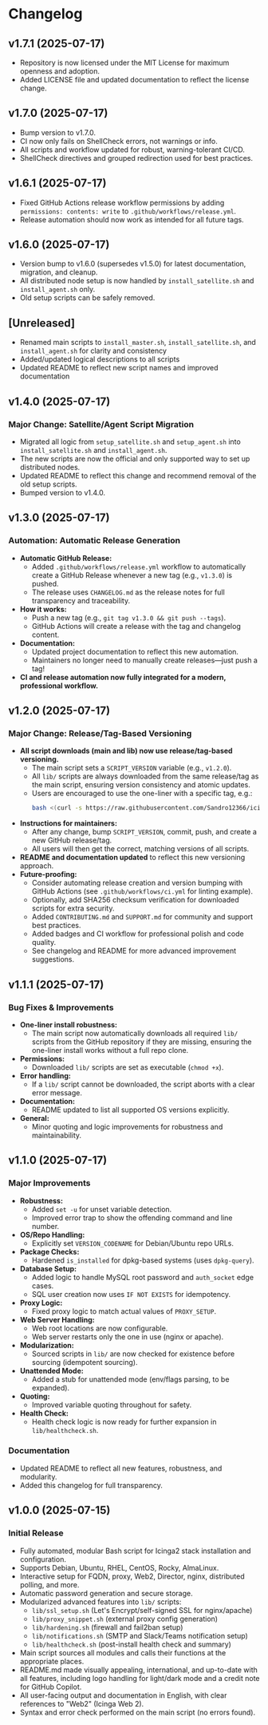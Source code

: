 # Changelog

## v1.7.1 (2025-07-17)
- Repository is now licensed under the MIT License for maximum openness and adoption.
- Added LICENSE file and updated documentation to reflect the license change.

## v1.7.0 (2025-07-17)
- Bump version to v1.7.0.
- CI now only fails on ShellCheck errors, not warnings or info.
- All scripts and workflow updated for robust, warning-tolerant CI/CD.
- ShellCheck directives and grouped redirection used for best practices.

## v1.6.1 (2025-07-17)
- Fixed GitHub Actions release workflow permissions by adding `permissions: contents: write` to `.github/workflows/release.yml`.
- Release automation should now work as intended for all future tags.

## v1.6.0 (2025-07-17)
- Version bump to v1.6.0 (supersedes v1.5.0) for latest documentation, migration, and cleanup.
- All distributed node setup is now handled by `install_satellite.sh` and `install_agent.sh` only.
- Old setup scripts can be safely removed.

## [Unreleased]
- Renamed main scripts to `install_master.sh`, `install_satellite.sh`, and `install_agent.sh` for clarity and consistency
- Added/updated logical descriptions to all scripts
- Updated README to reflect new script names and improved documentation

## v1.4.0 (2025-07-17)
### Major Change: Satellite/Agent Script Migration
- Migrated all logic from `setup_satellite.sh` and `setup_agent.sh` into `install_satellite.sh` and `install_agent.sh`.
- The new scripts are now the official and only supported way to set up distributed nodes.
- Updated README to reflect this change and recommend removal of the old setup scripts.
- Bumped version to v1.4.0.

## v1.3.0 (2025-07-17)
### Automation: Automatic Release Generation
- **Automatic GitHub Release:**
  - Added `.github/workflows/release.yml` workflow to automatically create a GitHub Release whenever a new tag (e.g., `v1.3.0`) is pushed.
  - The release uses `CHANGELOG.md` as the release notes for full transparency and traceability.
- **How it works:**
  - Push a new tag (e.g., `git tag v1.3.0 && git push --tags`).
  - GitHub Actions will create a release with the tag and changelog content.
- **Documentation:**
  - Updated project documentation to reflect this new automation.
  - Maintainers no longer need to manually create releases—just push a tag!
- **CI and release automation now fully integrated for a modern, professional workflow.**

## v1.2.0 (2025-07-17)
### Major Change: Release/Tag-Based Versioning
- **All script downloads (main and lib) now use release/tag-based versioning.**
  - The main script sets a `SCRIPT_VERSION` variable (e.g., `v1.2.0`).
  - All `lib/` scripts are always downloaded from the same release/tag as the main script, ensuring version consistency and atomic updates.
  - Users are encouraged to use the one-liner with a specific tag, e.g.:
    ```sh
    bash <(curl -s https://raw.githubusercontent.com/Sandro12366/icinga-install-script/v1.2.0/install_icinga2.sh)
    ```
- **Instructions for maintainers:**
  - After any change, bump `SCRIPT_VERSION`, commit, push, and create a new GitHub release/tag.
  - All users will then get the correct, matching versions of all scripts.
- **README and documentation updated** to reflect this new versioning approach.
- **Future-proofing:**
  - Consider automating release creation and version bumping with GitHub Actions (see `.github/workflows/ci.yml` for linting example).
  - Optionally, add SHA256 checksum verification for downloaded scripts for extra security.
  - Added `CONTRIBUTING.md` and `SUPPORT.md` for community and support best practices.
  - Added badges and CI workflow for professional polish and code quality.
  - See changelog and README for more advanced improvement suggestions.

## v1.1.1 (2025-07-17)
### Bug Fixes & Improvements
- **One-liner install robustness:**
  - The main script now automatically downloads all required `lib/` scripts from the GitHub repository if they are missing, ensuring the one-liner install works without a full repo clone.
- **Permissions:**
  - Downloaded `lib/` scripts are set as executable (`chmod +x`).
- **Error handling:**
  - If a `lib/` script cannot be downloaded, the script aborts with a clear error message.
- **Documentation:**
  - README updated to list all supported OS versions explicitly.
- **General:**
  - Minor quoting and logic improvements for robustness and maintainability.

## v1.1.0 (2025-07-17)
### Major Improvements
- **Robustness:**
  - Added `set -u` for unset variable detection.
  - Improved error trap to show the offending command and line number.
- **OS/Repo Handling:**
  - Explicitly set `VERSION_CODENAME` for Debian/Ubuntu repo URLs.
- **Package Checks:**
  - Hardened `is_installed` for dpkg-based systems (uses `dpkg-query`).
- **Database Setup:**
  - Added logic to handle MySQL root password and `auth_socket` edge cases.
  - SQL user creation now uses `IF NOT EXISTS` for idempotency.
- **Proxy Logic:**
  - Fixed proxy logic to match actual values of `PROXY_SETUP`.
- **Web Server Handling:**
  - Web root locations are now configurable.
  - Web server restarts only the one in use (nginx or apache).
- **Modularization:**
  - Sourced scripts in `lib/` are now checked for existence before sourcing (idempotent sourcing).
- **Unattended Mode:**
  - Added a stub for unattended mode (env/flags parsing, to be expanded).
- **Quoting:**
  - Improved variable quoting throughout for safety.
- **Health Check:**
  - Health check logic is now ready for further expansion in `lib/healthcheck.sh`.

### Documentation
- Updated README to reflect all new features, robustness, and modularity.
- Added this changelog for full transparency.

## v1.0.0 (2025-07-15)
### Initial Release
- Fully automated, modular Bash script for Icinga2 stack installation and configuration.
- Supports Debian, Ubuntu, RHEL, CentOS, Rocky, AlmaLinux.
- Interactive setup for FQDN, proxy, Web2, Director, nginx, distributed polling, and more.
- Automatic password generation and secure storage.
- Modularized advanced features into `lib/` scripts:
  - `lib/ssl_setup.sh` (Let's Encrypt/self-signed SSL for nginx/apache)
  - `lib/proxy_snippet.sh` (external proxy config generation)
  - `lib/hardening.sh` (firewall and fail2ban setup)
  - `lib/notifications.sh` (SMTP and Slack/Teams notification setup)
  - `lib/healthcheck.sh` (post-install health check and summary)
- Main script sources all modules and calls their functions at the appropriate places.
- README.md made visually appealing, international, and up-to-date with all features, including logo handling for light/dark mode and a credit note for GitHub Copilot.
- All user-facing output and documentation in English, with clear references to "Web2" (Icinga Web 2).
- Syntax and error check performed on the main script (no errors found).
